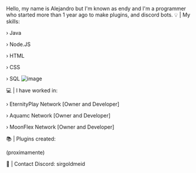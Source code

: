 Hello, my name is Alejandro but I'm known as endy and I'm a programmer who started more than 1 year ago to make plugins, and discord bots.
💡 | My skills:

› Java

› Node.JS

› HTML

› CSS

› SQL
![image](https://github.com/SirGoldMeid/SirGoldMeid/assets/41887168/4ab02e38-7d4a-4762-8500-2f76c460aca7)


💻 | I have worked in:

› EternityPlay Network [Owner and Developer]

› Aquamc Network [Owner and Developer]

› MoonFlex Network [Owner and Developer]


📚 | Plugins created:

(proximamente)

📖 | Contact Discord: sirgoldmeid
